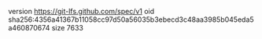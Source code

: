 version https://git-lfs.github.com/spec/v1
oid sha256:4356a41367b11058cc97d50a56035b3ebecd3c48aa3985b045eda5a460870674
size 7633
